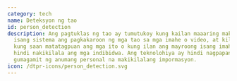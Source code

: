 ```yaml
---
category: tech
name: Deteksyon ng tao
id: person_detection
description: Ang pagtuklas ng tao ay tumutukoy kung kailan maaaring makita ng
  isang sistema ang pagkakaroon ng mga tao sa mga imahe o video, at kilalanin
  kung saan matatagpuan ang mga ito o kung ilan ang mayroong isang imahe, ngunit
  hindi nakikilala ang mga indibidwa. Ang teknolohiya ay hindi nagpapanatili o
  gumagamit ng anumang personal na makikilalang impormasyon.
icon: /dtpr-icons/person_detection.svg
---
```

